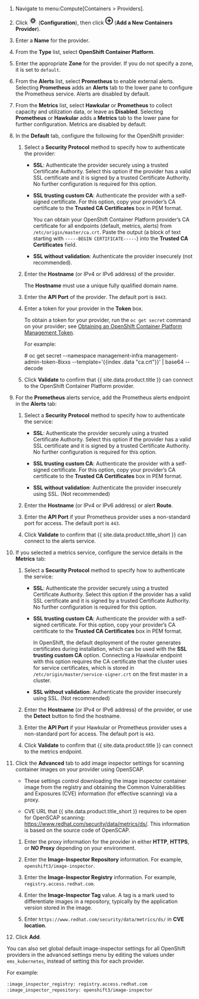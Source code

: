 1.  Navigate to menu:Compute\[Containers \> Providers\].

2.  Click ![Configuration](/images/1847.png) (**Configuration**), then
    click ![Add a New Containers Provider](/images/1862.png) (**Add a
    New Containers Provider**).

3.  Enter a **Name** for the provider.

4.  From the **Type** list, select **OpenShift Container Platform**.

5.  Enter the appropriate **Zone** for the provider. If you do not
    specify a zone, it is set to `default`.

6.  From the **Alerts** list, select **Prometheus** to enable external
    alerts. Selecting **Prometheus** adds an **Alerts** tab to the lower
    pane to configure the Prometheus service. Alerts are disabled by
    default.

7.  From the **Metrics** list, select **Hawkular** or **Prometheus** to
    collect capacity and utilization data, or leave as **Disabled**.
    Selecting **Prometheus** or **Hawkular** adds a **Metrics** tab to
    the lower pane for further configuration. Metrics are disabled by
    default.

8.  In the **Default** tab, configure the following for the OpenShift
    provider:

    1.  Select a **Security Protocol** method to specify how to
        authenticate the provider:

          - **SSL**: Authenticate the provider securely using a trusted
            Certificate Authority. Select this option if the provider
            has a valid SSL certificate and it is signed by a trusted
            Certificate Authority. No further configuration is required
            for this option.

          - **SSL trusting custom CA**: Authenticate the provider with a
            self-signed certificate. For this option, copy your
            provider’s CA certificate to the **Trusted CA
            Certificates** box in PEM format.

            <div class="note">

            You can obtain your OpenShift Container Platform provider’s
            CA certificate for all endpoints (default, metrics, alerts)
            from `/etc/origin/master/ca.crt`. Paste the output (a block
            of text starting with `-----BEGIN CERTIFICATE-----`) into
            the **Trusted CA Certificates** field.

            </div>

          - **SSL without validation**: Authenticate the provider
            insecurely (not recommended).

    2.  Enter the **Hostname** (or IPv4 or IPv6 address) of the
        provider.

        <div class="important">

        The **Hostname** must use a unique fully qualified domain name.

        </div>

    3.  Enter the **API Port** of the provider. The default port is
        `8443`.

    4.  Enter a token for your provider in the **Token** box.

        <div class="note">

        To obtain a token for your provider, run the `oc get secret`
        command on your provider; see [Obtaining an OpenShift Container
        Platform Management
        Token](https://access.redhat.com/documentation/en-us/red_hat_cloudforms/4.7/html-single/managing_providers/#Obtaining_OpenShift_Container_Platform_Management_Token).

        For example:

        \# oc get secret --namespace management-infra
        management-admin-token-8ixxs --template='{{index .data
        "ca.crt"}}' | base64 --decode

        </div>

    5.  Click **Validate** to confirm that {{ site.data.product.title }} can connect
        to the OpenShift Container Platform provider.

9.  For the **Prometheus** alerts service, add the Prometheus alerts
    endpoint in the **Alerts** tab:

    1.  Select a **Security Protocol** method to specify how to
        authenticate the service:

          - **SSL**: Authenticate the provider securely using a trusted
            Certificate Authority. Select this option if the provider
            has a valid SSL certificate and it is signed by a trusted
            Certificate Authority. No further configuration is required
            for this option.

          - **SSL trusting custom CA**: Authenticate the provider with a
            self-signed certificate. For this option, copy your
            provider’s CA certificate to the **Trusted CA
            Certificates** box in PEM format.

          - **SSL without validation**: Authenticate the provider
            insecurely using SSL. (Not recommended)

    2.  Enter the **Hostname** (or IPv4 or IPv6 address) or alert
        **Route**.

    3.  Enter the **API Port** if your Prometheus provider uses a
        non-standard port for access. The default port is `443`.

    4.  Click **Validate** to confirm that {{ site.data.product.title_short }} can
        connect to the alerts service.

10. If you selected a metrics service, configure the service details in
    the **Metrics** tab:

    1.  Select a **Security Protocol** method to specify how to
        authenticate the service:

          - **SSL**: Authenticate the provider securely using a trusted
            Certificate Authority. Select this option if the provider
            has a valid SSL certificate and it is signed by a trusted
            Certificate Authority. No further configuration is required
            for this option.

          - **SSL trusting custom CA**: Authenticate the provider with a
            self-signed certificate. For this option, copy your
            provider’s CA certificate to the **Trusted CA
            Certificates** box in PEM format.

            <div class="note">

            In OpenShift, the default deployment of the router generates
            certificates during installation, which can be used with the
            **SSL trusting custom CA** option. Connecting a Hawkular
            endpoint with this option requires the CA certificate that
            the cluster uses for service certificates, which is stored
            in `/etc/origin/master/service-signer.crt` on the first
            master in a cluster.

            </div>

          - **SSL without validation**: Authenticate the provider
            insecurely using SSL. (Not recommended)

    2.  Enter the **Hostname** (or IPv4 or IPv6 address) of the
        provider, or use the **Detect** button to find the hostname.

    3.  Enter the **API Port** if your Hawkular or Prometheus provider
        uses a non-standard port for access. The default port is `443`.

    4.  Click **Validate** to confirm that {{ site.data.product.title }} can connect
        to the metrics endpoint.

11. Click the **Advanced** tab to add image inspector settings for
    scanning container images on your provider using OpenSCAP.

    <div class="note">

      - These settings control downloading the image inspector container
        image from the registry and obtaining the Common Vulnerabilities
        and Exposures (CVE) information (for effective scanning) via a
        proxy.

      - CVE URL that {{ site.data.product.title_short }} requires to be open for
        OpenSCAP scanning:
        <https://www.redhat.com/security/data/metrics/ds/>. This
        information is based on the source code of OpenSCAP.

    </div>

    1.  Enter the proxy information for the provider in either **HTTP**,
        **HTTPS**, or **NO Proxy** depending on your environment.

    2.  Enter the **Image-Inspector Repository** information. For
        example, `openshift3/image-inspector`.

    3.  Enter the **Image-Inspector Registry** information. For example,
        `registry.access.redhat.com`.

    4.  Enter the **Image-Inspector Tag** value. A tag is a mark used to
        differentiate images in a repository, typically by the
        application version stored in the image.

    5.  Enter `https://www.redhat.com/security/data/metrics/ds/` in
        **CVE location**.

12. Click **Add**.

<div class="note">

You can also set global default image-inspector settings for all
OpenShift providers in the advanced settings menu by editing the values
under `ems_kubernetes`, instead of setting this for each provider.

For example:

    :image_inspector_registry: registry.access.redhat.com
    :image_inspector_repository: openshift3/image-inspector

</div>
